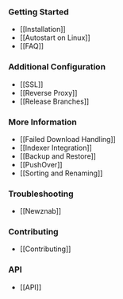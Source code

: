 ### Getting Started ###
- [[Installation]]
- [[Autostart on Linux]]
- [[FAQ]]

### Additional Configuration ###
- [[SSL]]
- [[Reverse Proxy]]
- [[Release Branches]]

### More Information ###
- [[Failed Download Handling]]
- [[Indexer Integration]]
- [[Backup and Restore]]
- [[PushOver]]
- [[Sorting and Renaming]]

### Troubleshooting ###
- [[Newznab]]

### Contributing ###
- [[Contributing]]

### API ###
- [[API]]